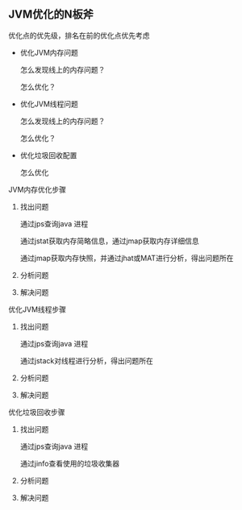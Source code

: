 ## JVM优化的N板斧

优化点的优先级，排名在前的优化点优先考虑

- 优化JVM内存问题

  怎么发现线上的内存问题？

  怎么优化？

- 优化JVM线程问题

  怎么发现线上的内存问题？

  怎么优化？

- 优化垃圾回收配置

  怎么优化



JVM内存优化步骤

1. 找出问题

   通过jps查询java 进程

   通过jstat获取内存简略信息，通过jmap获取内存详细信息

   通过jmap获取内存快照，并通过jhat或MAT进行分析，得出问题所在

2. 分析问题

3. 解决问题



优化JVM线程步骤

1. 找出问题

   通过jps查询java 进程

   通过jstack对线程进行分析，得出问题所在

2. 分析问题

3. 解决问题



优化垃圾回收步骤

1. 找出问题

   通过jps查询java 进程

   通过jinfo查看使用的垃圾收集器

2. 分析问题

3. 解决问题